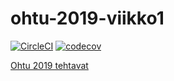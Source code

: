 # ohtu-2019-viikko1

[![CircleCI](https://circleci.com/gh/jompero/ohtu-2019-viikko1.svg?style=svg)](https://circleci.com/gh/jompero/ohtu-2019-viikko1)
[![codecov](https://codecov.io/gh/jompero/ohtu-2019-viikko1/branch/master/graph/badge.svg)](https://codecov.io/gh/jompero/ohtu-2019-viikko1)

[Ohtu 2019 tehtavat](https://github.com/jompero/ohtu-2019-tehtavat)
